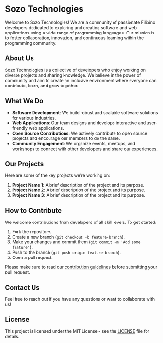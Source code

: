 # Sozo Technologies

Welcome to Sozo Technologies! We are a community of passionate Filipino developers dedicated to exploring and creating software and web applications using a wide range of programming languages. Our mission is to foster collaboration, innovation, and continuous learning within the programming community.

## About Us

Sozo Technologies is a collective of developers who enjoy working on diverse projects and sharing knowledge. We believe in the power of community and aim to create an inclusive environment where everyone can contribute, learn, and grow together.

## What We Do

- **Software Development**: We build robust and scalable software solutions for various industries.
- **Web Applications**: Our team designs and develops interactive and user-friendly web applications.
- **Open Source Contributions**: We actively contribute to open source projects and encourage our members to do the same.
- **Community Engagement**: We organize events, meetups, and workshops to connect with other developers and share our experiences.

## Our Projects

Here are some of the key projects we're working on:

1. **Project Name 1**: A brief description of the project and its purpose.
2. **Project Name 2**: A brief description of the project and its purpose.
3. **Project Name 3**: A brief description of the project and its purpose.

## How to Contribute

We welcome contributions from developers of all skill levels. To get started:

1. Fork the repository.
2. Create a new branch (`git checkout -b feature-branch`).
3. Make your changes and commit them (`git commit -m 'Add some feature'`).
4. Push to the branch (`git push origin feature-branch`).
5. Open a pull request.

Please make sure to read our [contribution guidelines](CONTRIBUTING.md) before submitting your pull request.

## Contact Us

Feel free to reach out if you have any questions or want to collaborate with us!

## License

This project is licensed under the MIT License - see the [LICENSE](LICENSE) file for details.
